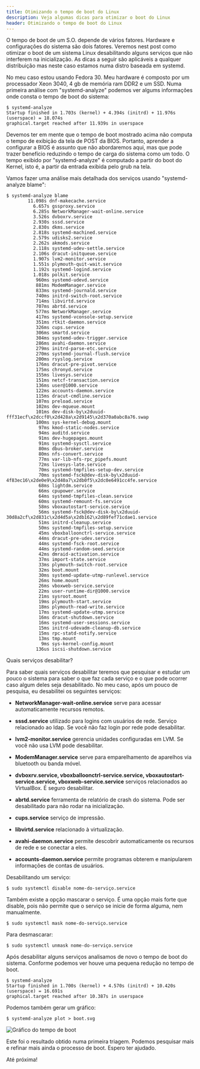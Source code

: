 ```yaml
---
title: Otimizando o tempo de boot do Linux
description: Veja algumas dicas para otimizar o boot do Linux
header: Otimizando o tempo de boot do Linux
---
```


O tempo de boot de um S.O. depende de vários fatores. Hardware e configurações do sistema são dois fatores.
Veremos nest post como otimizar o boot de um sistema Linux desabilitando alguns serviços que não interferem na inicialização.
As dicas a seguir são aplicáveis a qualquer distribuição mas neste caso estamos numa distro baseada em systemd. 

No meu caso estou usando Fedora 30. Meu hardware é composto por um processador Xeon 3040, 4 gb de memória ram DDR2 e um SSD.
Numa primeira análise com "systemd-analyze" podemos ver algums informações onde consta o tempo de boot do sistema:

```console
$ systemd-analyze  
Startup finished in 1.703s (kernel) + 4.394s (initrd) + 11.976s (userspace) = 18.074s  
graphical.target reached after 11.939s in userspace  
```

Devemos ter em mente que o tempo de boot mostrado acima não computa o tempo de exibição da tela de POST da BIOS. Portanto, aprender a configurar a BIOS é assunto que não abordaremos aqui, mas que pode trazer benefício reduzindo o tempo de carga do sistema como um todo.
O tempo exibido por "systemd-analyze" é computado a partir do boot do Kernel, isto é, a partir da entrada exibida pelo grub na tela.

Vamos fazer uma análise mais detalhada dos serviços usando "systemd-analyze blame":

```console
$ systemd-analyze blame  
        11.098s dnf-makecache.service  
          6.657s gssproxy.service  
          6.285s NetworkManager-wait-online.service  
          3.526s dvboxrv.service  
          2.930s sssd.service  
          2.830s dkms.service  
          2.818s systemd-machined.service  
          2.579s udisks2.service  
          2.262s akmods.service  
          2.118s systemd-udev-settle.service  
          2.106s dracut-initqueue.service  
          1.907s lvm2-monitor.service  
          1.551s plymouth-quit-wait.service  
          1.192s systemd-logind.service  
          1.018s polkit.service  
           960ms systemd-udevd.service  
           881ms ModemManager.service  
           833ms systemd-journald.service  
           740ms initrd-switch-root.service  
           714ms libvirtd.service  
           707ms abrtd.service  
           577ms NetworkManager.service  
           417ms systemd-vconsole-setup.service  
           351ms rtkit-daemon.service  
           326ms cups.service  
           306ms smartd.service  
           304ms systemd-udev-trigger.service  
           286ms avahi-daemon.service  
           279ms initrd-parse-etc.service  
           270ms systemd-journal-flush.service  
           200ms rsyslog.service  
           176ms dracut-pre-pivot.service  
           175ms chronyd.service  
           155ms livesys.service  
           151ms netcf-transaction.service  
           136ms user@1000.service  
           122ms accounts-daemon.service  
           115ms dracut-cmdline.service  
           107ms preload.service  
           102ms dev-mqueue.mount  
           101ms dev-disk-by\x2duuid-fff31ecf\x2dccf0\x2d428a\x2d9145\x2d370a0abc8a76.swap  
           100ms sys-kernel-debug.mount  
            97ms kmod-static-nodes.service  
            94ms auditd.service  
            91ms dev-hugepages.mount  
            91ms systemd-sysctl.service  
            80ms dbus-broker.service  
            80ms nfs-convert.service  
            77ms var-lib-nfs-rpc_pipefs.mount  
            72ms livesys-late.service  
            70ms systemd-tmpfiles-setup-dev.service  
            70ms systemd-fsck@dev-disk-by\x2duuid-4f83ec16\x2de0e9\x2d40a7\x2db0f5\x2dc0e6491cc4fe.service  
            68ms lightdm.service  
            66ms cpupower.service  
            64ms systemd-tmpfiles-clean.service  
            60ms systemd-remount-fs.service  
            58ms vboxautostart-service.service  
            56ms systemd-fsck@dev-disk-by\x2duuid-30d8a2cf\x2d831c\x2d4d5a\x2db162\x2d89fef71cdae1.service  
            51ms initrd-cleanup.service  
            50ms systemd-tmpfiles-setup.service  
            45ms vboxballoonctrl-service.service  
            44ms dracut-pre-udev.service  
            44ms systemd-fsck-root.service  
            44ms systemd-random-seed.service  
            42ms dmraid-activation.service  
            37ms import-state.service  
            33ms plymouth-switch-root.service  
            32ms boot.mount  
            30ms systemd-update-utmp-runlevel.service  
            26ms home.mount  
            26ms vboxweb-service.service  
            22ms user-runtime-dir@1000.service  
            21ms sysroot.mount  
            19ms plymouth-start.service  
            18ms plymouth-read-write.service  
            17ms systemd-update-utmp.service  
            16ms dracut-shutdown.service  
            16ms systemd-user-sessions.service  
            15ms initrd-udevadm-cleanup-db.service  
            15ms rpc-statd-notify.service  
            13ms tmp.mount  
             9ms sys-kernel-config.mount  
           136us iscsi-shutdown.service  
```

Quais serviços desabilitar?

Para saber quais serviços desabilitar teremos que pesquisar e estudar um pouco o sistema para saber o que faz cada serviço e o que pode ocorrer caso algum deles seja desabilitado. No meu caso, após um pouco de pesquisa, eu desabilitei os seguintes serviços:


  * **NetworkManager-wait-online.service** serve para acessar automaticamente recursos remotos.


  * **sssd.service** utilizado para logins com usuários de rede. Serviço relacionado ao ldap. Se você não faz login por rede pode desabilitar.


  * **lvm2-monitor.service** gerencia unidades configuradas em LVM. Se você não usa LVM pode desabilitar.


  * **ModemManager.service** serve para emparelhamento de aparelhos via bluetooth ou banda móvel.


  * **dvboxrv.service, vboxballoonctrl-service.service, vboxautostart-service.service, vboxweb-service.service** serviços relacionados ao VirtualBox. É seguro desabilitar.
  

  * **abrtd.service** ferramenta de relatório de crash do sistema. Pode ser desabilitado para não rodar na inicialização.  


  * **cups.service** serviço de impressão.


  * **libvirtd.service** relacionado à virtualização.


  * **avahi-daemon.service** permite descobrir automaticamente os recursos de rede e se conectar a eles.


  * **accounts-daemon.service** permite programas obterem e manipularem informações de contas de usuários.

Desabilitando um serviço:

```console
$ sudo systemctl disable nome-do-serviço.service
```

Também existe a opção mascarar o serviço. É uma opção mais forte que disable, pois não permite que o serviço se inicie de forma alguma, nem manualmente.

```console
$ sudo systemctl mask nome-do-serviço.service
```

Para desmascarar:

```console
$ sudo systemctl unmask nome-do-serviço.service 
```

Após desabilitar alguns serviços analisamos de novo o tempo de boot do sistema. Conforme podemos ver houve uma pequena redução no tempo de boot.

```console
$ systemd-analyze  
Startup finished in 1.700s (kernel) + 4.570s (initrd) + 10.420s (userspace) = 16.691s  
graphical.target reached after 10.387s in userspace  
```

Podemos também gerar um gráfico:  

```console
$ systemd-analyze plot > boot.svg  
```

![Gráfico do tempo de boot](https://raw.githubusercontent.com/linuxnocafe/linuxnocafe.github.io/master/img/tempo-boot-linux.png)

Este foi o resultado obtido numa primeira triagem. Podemos pesquisar mais e refinar mais ainda o processo de boot.
Espero ter ajudado.

Até próxima!
